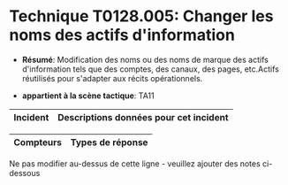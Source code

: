 # Technique T0128.005: Changer les noms des actifs d'information

* **Résumé**: Modification des noms ou des noms de marque des actifs d'information tels que des comptes, des canaux, des pages, etc.Actifs réutilisés pour s'adapter aux récits opérationnels.

* **appartient à la scène tactique**: TA11


|Incident |Descriptions données pour cet incident |
|-------- |-------------------- |



|Compteurs |Types de réponse |
|-------- |-------------- |


Ne pas modifier au-dessus de cette ligne - veuillez ajouter des notes ci-dessous